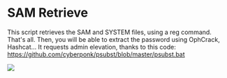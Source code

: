 # SAM Retrieve
This script retrieves the SAM and SYSTEM files, using a reg command. That's all. Then, you will be able to extract the password using OphCrack, Hashcat...
It requests admin elevation, thanks to this code: https://github.com/cyberponk/psubst/blob/master/psubst.bat

<img src="https://github.com/BlueArduino20/SAM_Retrieve/blob/master/Screenshot_01.PNG?raw=true">
